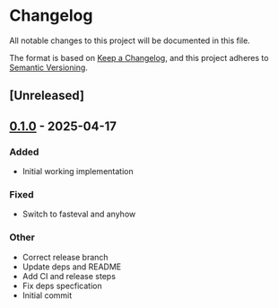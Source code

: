 # Changelog

All notable changes to this project will be documented in this file.

The format is based on [Keep a Changelog](https://keepachangelog.com/en/1.0.0/),
and this project adheres to [Semantic Versioning](https://semver.org/spec/v2.0.0.html).

## [Unreleased]

## [0.1.0](https://github.com/quantinuum-dev/qulacs-worker/releases/tag/v0.1.0) - 2025-04-17

### Added

- Initial working implementation

### Fixed

- Switch to fasteval and anyhow

### Other

- Correct release branch
- Update deps and README
- Add CI and release steps
- Fix deps specfication
- Initial commit
